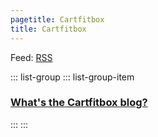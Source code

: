 ```yaml
---
pagetitle: Cartfitbox
title: Cartfitbox
---
```


Feed: [RSS](feed.xml)

::: list-group
::: list-group-item
### [What's the Cartfitbox blog?](/draft/TheBlog.html)
:::
:::
